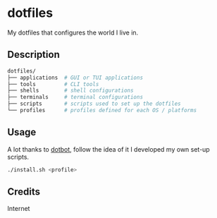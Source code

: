 dotfiles
========

My dotfiles that configures the world I live in.

Description
-----------

```bash
dotfiles/
├── applications  # GUI or TUI applications
├── tools         # CLI tools
├── shells        # shell configurations
├── terminals     # terminal configurations
├── scripts       # scripts used to set up the dotfiles
└── profiles      # profiles defined for each OS / platforms
```

Usage
-----

A lot thanks to [dotbot](https://github.com/anishathalye/dotbot), follow the idea of it I developed my own set-up scripts.

```bash
./install.sh <profile>
```

Credits
-------

Internet
